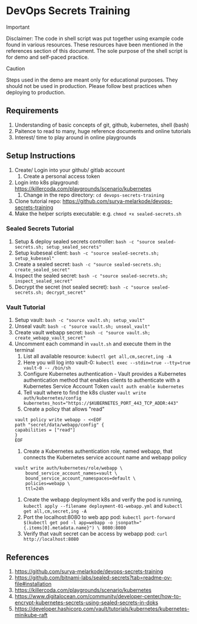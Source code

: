 # DevOps Secrets Training

> [!IMPORTANT]
> Disclaimer: The code in shell script was put together using example code found in various resources. 
> These resources have been mentioned in the references section of this document. 
> The sole purpose of the shell script is for demo and self-paced practice. 

> [!CAUTION]
> Steps used in the demo are meant only for educational purposes.
> They should not be used in production. Please follow best practices when deploying to production.

## Requirements

1. Understanding of basic concepts of git, github, kubernetes, shell (bash)
1. Paitence to read to many, huge reference documents and online tutorials
1. Interest/ time to play around in online playgrounds

## Setup Instructions

1. Create/ Login into your github/ gitlab account
    1. Create a personal access token 
1. Login into k8s playground: https://killercoda.com/playgrounds/scenario/kubernetes
    1. Change in the repo directory: `cd devops-secrets-training`
1. Clone tutorial repo: https://github.com/surya-melarkode/devops-secrets-training
1. Make the helper scripts executable: e.g. `chmod +x sealed-secrets.sh`

### Sealed Secrets Tutorial

1. Setup & deploy sealed secrets controller: `bash -c "source sealed-secrets.sh; setup_sealed_secrets"`
1. Setup kubeseal client: `bash -c "source sealed-secrets.sh; setup_kubeseal"`
1. Create a sealed secret: `bash -c "source sealed-secrets.sh; create_sealed_secret"`
1. Inspect the sealed secret: `bash -c "source sealed-secrets.sh; inspect_sealed_secret"`
1. Decrypt the secret (not sealed secret): `bash -c "source sealed-secrets.sh; decrypt_secret"`

### Vault Tutorial
1. Setup vault: `bash -c "source vault.sh; setup_vault"`
1. Unseal vault: `bash -c "source vault.sh; unseal_vault"`
1. Create vault webapp secret: `bash -c "source vault.sh; create_webapp_vault_secret"`
1. Uncomment each command in `vault.sh` and execute them in the terminal
    1. List all available resource: `kubectl get all,cm,secret,ing -A`
    1. Here you will log into vault-0: `kubectl exec --stdin=true --tty=true vault-0 -- /bin/sh`
    1. Configure Kubernetes authentication - Vault provides a Kubernetes authentication method that enables clients to authenticate with a Kubernetes Service Account Token `vault auth enable kubernetes`
    1. Tell vault where to find the k8s cluster `vault write auth/kubernetes/config kubernetes_host="https://$KUBERNETES_PORT_443_TCP_ADDR:443"`
    1. Create a policy that allows "read"
    ```
    vault policy write webapp - <<EOF
    path "secret/data/webapp/config" {
    capabilities = ["read"]
    }
    EOF
    ```
    1. Create a Kubernetes authentication role, named webapp, that connects the Kubernetes service account name and webapp policy
    ```
    vault write auth/kubernetes/role/webapp \
        bound_service_account_names=vault \
        bound_service_account_namespaces=default \
        policies=webapp \
        ttl=24h
    ```
    1. Create the webapp deployment k8s and verify the pod is running, `kubectl apply --filename deployment-01-webapp.yml` and `kubectl get all,cm,secret,ing -A`
    1. Port the localhost:8080 to web app pod: `kubectl port-forward $(kubectl get pod -l app=webapp -o jsonpath="{.items[0].metadata.name}") \
    8080:8080`
    1. Verify that vault secret can be access by webapp pod: `curl http://localhost:8080`

## References

1. https://github.com/surya-melarkode/devops-secrets-training
1. https://github.com/bitnami-labs/sealed-secrets?tab=readme-ov-file#installation
1. https://killercoda.com/playgrounds/scenario/kubernetes
1. https://www.digitalocean.com/community/developer-center/how-to-encrypt-kubernetes-secrets-using-sealed-secrets-in-doks
1. https://developer.hashicorp.com/vault/tutorials/kubernetes/kubernetes-minikube-raft